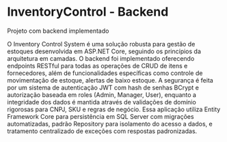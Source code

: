 # InventoryControl - Backend
Projeto com backend implementado

  O Inventory Control System é uma solução robusta para gestão de estoques desenvolvida em ASP.NET Core, seguindo os princípios da arquitetura em camadas. O backend foi implementado oferecendo endpoints RESTful para todas as operações de CRUD de itens e fornecedores, além de funcionalidades específicas como controle de movimentação de estoque, alertas de baixo estoque. A segurança é feita por um sistema de autenticação JWT com hash de senhas BCrypt e autorização baseada em roles (Admin, Manager, User), enquanto a integridade dos dados é mantida através de validações de domínio rigorosas para CNPJ, SKU e regras de negócio. Essa aplicação utiliza Entity Framework Core para persistência em SQL Server com migrações automatizadas, padrão Repository para isolamento do acesso a dados, e tratamento centralizado de exceções com respostas padronizadas.

